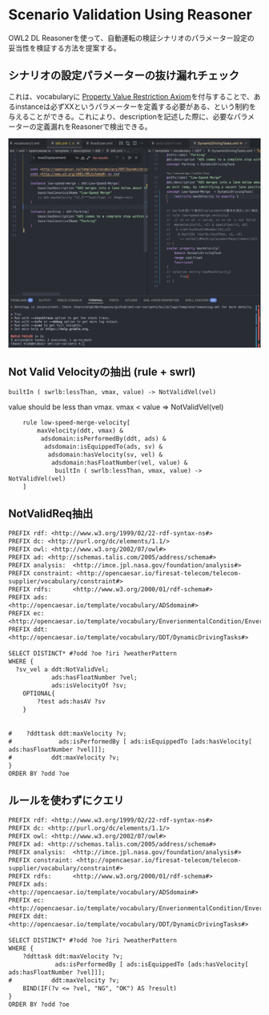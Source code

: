 # Scenario Validation Using Reasoner

OWL2 DL Reasonerを使って、自動運転の検証シナリオのパラメーター設定の妥当性を検証する方法を提案する。

## シナリオの設定パラメーターの抜け漏れチェック

これは、vocabularyに [Property Value Restriction Axiom](https://www.opencaesar.io/oml/#PropertyValueRestrictionAxiom-LR)を付与することで、あるinstanceは必ずXXというパラメーターを定義する必要がある、という制約を与えることができる。これにより、descriptionを記述した際に、必要なパラメーターの定義漏れをReasonerで検出できる。


![1754817412813](image/ScenarioValidationUsingReasoner/1754817412813.png)


## Not Valid Velocityの抽出 (rule + swrl)

`builtIn ( swrlb:lessThan, vmax, value) -> NotValidVel(vel)`

value should be less than vmax.
vmax < value => NotValidVel(vel)


```oml
	rule low-speed-merge-velocity[
        maxVelocity(ddt, vmax) &
         adsdomain:isPerformedBy(ddt, ads) &
          adsdomain:isEquippedTo(ads, sv) & 
           adsdomain:hasVelocity(sv, vel) &
            adsdomain:hasFloatNumber(vel, value) &
             builtIn ( swrlb:lessThan, vmax, value) -> NotValidVel(vel)
    ]
```

## NotValidReq抽出

```sparql
PREFIX rdf: <http://www.w3.org/1999/02/22-rdf-syntax-ns#>
PREFIX dc: <http://purl.org/dc/elements/1.1/>
PREFIX owl: <http://www.w3.org/2002/07/owl#>
PREFIX ad: <http://schemas.talis.com/2005/address/schema#>
PREFIX analysis:  <http://imce.jpl.nasa.gov/foundation/analysis#>
PREFIX constraint: <http://opencaesar.io/firesat-telecom/telecom-supplier/vocabulary/constraint#>
PREFIX rdfs:      <http://www.w3.org/2000/01/rdf-schema#>
PREFIX ads:       <http://opencaesar.io/template/vocabulary/ADSdomain#>
PREFIX ec:        <http://opencaesar.io/template/vocabulary/EnverionmentalCondition/EnverionmentalCondition#>
PREFIX ddt: <http://opencaesar.io/template/vocabulary/DDT/DynamicDrivingTasks#>

SELECT DISTINCT* #?odd ?oe ?iri ?weatherPattern
WHERE {
  ?sv_vel a ddt:NotValidVel;
			ads:hasFloatNumber ?vel;
   			ads:isVelocityOf ?sv;
    OPTIONAL{
        ?test ads:hasAV ?sv
    }
  
  
#    ?ddttask ddt:maxVelocity ?v;
#             ads:isPerformedBy [ ads:isEquippedTo [ads:hasVelocity[ ads:hasFloatNumber ?vel]]];
#  			ddt:maxVelocity ?v;
}
ORDER BY ?odd ?oe
```

## ルールを使わずにクエリ

```SPARQL
PREFIX rdf: <http://www.w3.org/1999/02/22-rdf-syntax-ns#>
PREFIX dc: <http://purl.org/dc/elements/1.1/>
PREFIX owl: <http://www.w3.org/2002/07/owl#>
PREFIX ad: <http://schemas.talis.com/2005/address/schema#>
PREFIX analysis:  <http://imce.jpl.nasa.gov/foundation/analysis#>
PREFIX constraint: <http://opencaesar.io/firesat-telecom/telecom-supplier/vocabulary/constraint#>
PREFIX rdfs:      <http://www.w3.org/2000/01/rdf-schema#>
PREFIX ads:       <http://opencaesar.io/template/vocabulary/ADSdomain#>
PREFIX ec:        <http://opencaesar.io/template/vocabulary/EnverionmentalCondition/EnverionmentalCondition#>
PREFIX ddt: <http://opencaesar.io/template/vocabulary/DDT/DynamicDrivingTasks#>

SELECT DISTINCT* #?odd ?oe ?iri ?weatherPattern
WHERE {
    ?ddttask ddt:maxVelocity ?v;
             ads:isPerformedBy [ ads:isEquippedTo [ads:hasVelocity[ ads:hasFloatNumber ?vel]]];
#  			ddt:maxVelocity ?v;
    BIND(IF(?v <= ?vel, "NG", "OK") AS ?result)
}
ORDER BY ?odd ?oe
```